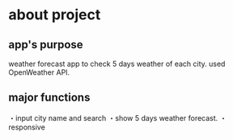 # about project

## app's purpose
weather forecast app to check 5 days weather of each city.
used OpenWeather API.

## major functions
・input city name and search
・show 5 days weather forecast.
・responsive 
